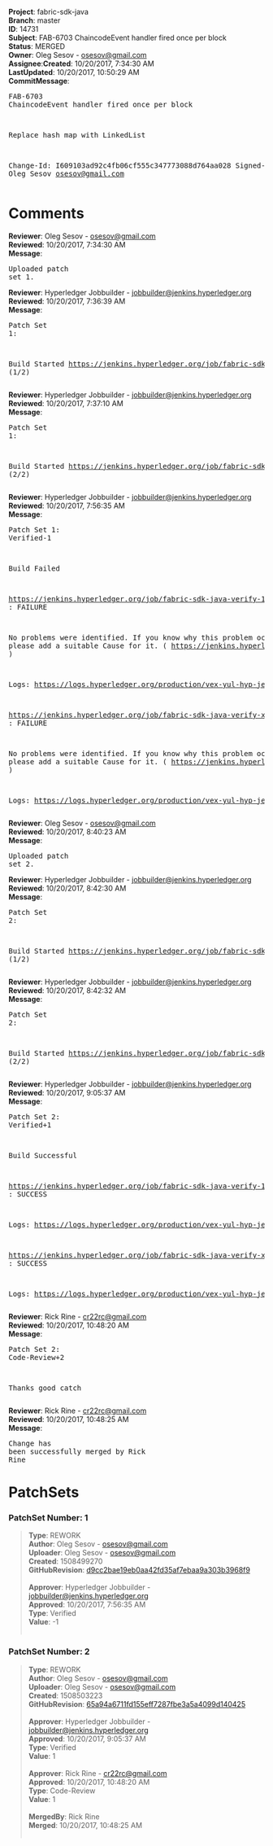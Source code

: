 <strong>Project</strong>: fabric-sdk-java</br><strong>Branch</strong>: master<br><strong>ID</strong>: 14731<br><strong>Subject</strong>: FAB-6703 ChaincodeEvent handler fired once per block<br><strong>Status</strong>: MERGED<br><strong>Owner</strong>: Oleg Sesov - osesov@gmail.com<br><strong>Assignee</strong>:<strong>Created</strong>: 10/20/2017, 7:34:30 AM<br><strong>LastUpdated</strong>: 10/20/2017, 10:50:29 AM<br><strong>CommitMessage</strong>:<br><pre>FAB-6703 ChaincodeEvent handler fired once per block

Replace hash map with LinkedList

Change-Id: I609103ad92c4fb06cf555c347773088d764aa028
Signed-off-by: Oleg Sesov <osesov@gmail.com>
</pre><h1>Comments</h1><strong>Reviewer</strong>: Oleg Sesov - osesov@gmail.com<br><strong>Reviewed</strong>: 10/20/2017, 7:34:30 AM<br><strong>Message</strong>: <pre>Uploaded patch set 1.</pre><strong>Reviewer</strong>: Hyperledger Jobbuilder - jobbuilder@jenkins.hyperledger.org<br><strong>Reviewed</strong>: 10/20/2017, 7:36:39 AM<br><strong>Message</strong>: <pre>Patch Set 1:

Build Started https://jenkins.hyperledger.org/job/fabric-sdk-java-verify-1.0.0-x86_64/145/ (1/2)</pre><strong>Reviewer</strong>: Hyperledger Jobbuilder - jobbuilder@jenkins.hyperledger.org<br><strong>Reviewed</strong>: 10/20/2017, 7:37:10 AM<br><strong>Message</strong>: <pre>Patch Set 1:

Build Started https://jenkins.hyperledger.org/job/fabric-sdk-java-verify-x86_64/1292/ (2/2)</pre><strong>Reviewer</strong>: Hyperledger Jobbuilder - jobbuilder@jenkins.hyperledger.org<br><strong>Reviewed</strong>: 10/20/2017, 7:56:35 AM<br><strong>Message</strong>: <pre>Patch Set 1: Verified-1

Build Failed 

https://jenkins.hyperledger.org/job/fabric-sdk-java-verify-1.0.0-x86_64/145/ : FAILURE

No problems were identified. If you know why this problem occurred, please add a suitable Cause for it. ( https://jenkins.hyperledger.org/job/fabric-sdk-java-verify-1.0.0-x86_64/145/ )

Logs: https://logs.hyperledger.org/production/vex-yul-hyp-jenkins-1/fabric-sdk-java-verify-1.0.0-x86_64/145

https://jenkins.hyperledger.org/job/fabric-sdk-java-verify-x86_64/1292/ : FAILURE

No problems were identified. If you know why this problem occurred, please add a suitable Cause for it. ( https://jenkins.hyperledger.org/job/fabric-sdk-java-verify-x86_64/1292/ )

Logs: https://logs.hyperledger.org/production/vex-yul-hyp-jenkins-1/fabric-sdk-java-verify-x86_64/1292</pre><strong>Reviewer</strong>: Oleg Sesov - osesov@gmail.com<br><strong>Reviewed</strong>: 10/20/2017, 8:40:23 AM<br><strong>Message</strong>: <pre>Uploaded patch set 2.</pre><strong>Reviewer</strong>: Hyperledger Jobbuilder - jobbuilder@jenkins.hyperledger.org<br><strong>Reviewed</strong>: 10/20/2017, 8:42:30 AM<br><strong>Message</strong>: <pre>Patch Set 2:

Build Started https://jenkins.hyperledger.org/job/fabric-sdk-java-verify-1.0.0-x86_64/146/ (1/2)</pre><strong>Reviewer</strong>: Hyperledger Jobbuilder - jobbuilder@jenkins.hyperledger.org<br><strong>Reviewed</strong>: 10/20/2017, 8:42:32 AM<br><strong>Message</strong>: <pre>Patch Set 2:

Build Started https://jenkins.hyperledger.org/job/fabric-sdk-java-verify-x86_64/1293/ (2/2)</pre><strong>Reviewer</strong>: Hyperledger Jobbuilder - jobbuilder@jenkins.hyperledger.org<br><strong>Reviewed</strong>: 10/20/2017, 9:05:37 AM<br><strong>Message</strong>: <pre>Patch Set 2: Verified+1

Build Successful 

https://jenkins.hyperledger.org/job/fabric-sdk-java-verify-1.0.0-x86_64/146/ : SUCCESS

Logs: https://logs.hyperledger.org/production/vex-yul-hyp-jenkins-1/fabric-sdk-java-verify-1.0.0-x86_64/146

https://jenkins.hyperledger.org/job/fabric-sdk-java-verify-x86_64/1293/ : SUCCESS

Logs: https://logs.hyperledger.org/production/vex-yul-hyp-jenkins-1/fabric-sdk-java-verify-x86_64/1293</pre><strong>Reviewer</strong>: Rick Rine - cr22rc@gmail.com<br><strong>Reviewed</strong>: 10/20/2017, 10:48:20 AM<br><strong>Message</strong>: <pre>Patch Set 2: Code-Review+2

Thanks good catch</pre><strong>Reviewer</strong>: Rick Rine - cr22rc@gmail.com<br><strong>Reviewed</strong>: 10/20/2017, 10:48:25 AM<br><strong>Message</strong>: <pre>Change has been successfully merged by Rick Rine</pre><h1>PatchSets</h1><h3>PatchSet Number: 1</h3><blockquote><strong>Type</strong>: REWORK<br><strong>Author</strong>: Oleg Sesov - osesov@gmail.com<br><strong>Uploader</strong>: Oleg Sesov - osesov@gmail.com<br><strong>Created</strong>: 1508499270<br><strong>GitHubRevision</strong>: [d9cc2bae19eb0aa42fd35af7ebaa9a303b3968f9](https://github.com/hyperledger/fabric-sdk-java/commit/d9cc2bae19eb0aa42fd35af7ebaa9a303b3968f9)<br><br><strong>Approver</strong>: Hyperledger Jobbuilder - jobbuilder@jenkins.hyperledger.org<br><strong>Approved</strong>: 10/20/2017, 7:56:35 AM<br><strong>Type</strong>: Verified<br><strong>Value</strong>: -1<br><br></blockquote><h3>PatchSet Number: 2</h3><blockquote><strong>Type</strong>: REWORK<br><strong>Author</strong>: Oleg Sesov - osesov@gmail.com<br><strong>Uploader</strong>: Oleg Sesov - osesov@gmail.com<br><strong>Created</strong>: 1508503223<br><strong>GitHubRevision</strong>: [65a94a6711fd155eff7287fbe3a5a4099d140425](https://github.com/hyperledger/fabric-sdk-java/commit/65a94a6711fd155eff7287fbe3a5a4099d140425)<br><br><strong>Approver</strong>: Hyperledger Jobbuilder - jobbuilder@jenkins.hyperledger.org<br><strong>Approved</strong>: 10/20/2017, 9:05:37 AM<br><strong>Type</strong>: Verified<br><strong>Value</strong>: 1<br><br><strong>Approver</strong>: Rick Rine - cr22rc@gmail.com<br><strong>Approved</strong>: 10/20/2017, 10:48:20 AM<br><strong>Type</strong>: Code-Review<br><strong>Value</strong>: 1<br><br><strong>MergedBy</strong>: Rick Rine<br><strong>Merged</strong>: 10/20/2017, 10:48:25 AM<br><br></blockquote>